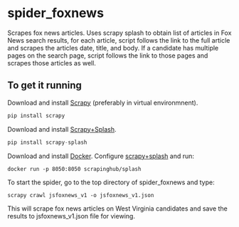 # spider_foxnews
Scrapes fox news articles. Uses scrapy splash to obtain list of articles in Fox News search results, for each article, script follows the link to the full article and scrapes the articles date, title, and body. If a candidate has multiple pages on the search page, script follows the link to those pages and scrapes those articles as well.
## To get it running
Download and install [Scrapy](https://scrapy.org) (preferably in virtual environmnent).
```python
pip install scrapy
```
Download and install [Scrapy+Splash](https://github.com/scrapy-plugins/scrapy-splash).
```python
pip install scrapy-splash
```
Download and install [Docker](https://docs.docker.com/install/). Configure [scrapy+splash](https://github.com/scrapy-plugins/scrapy-splash#configuration) and run:
```
docker run -p 8050:8050 scrapinghub/splash
```
To start the spider, go to the top directory of spider\_foxnews and type:
```
scrapy crawl jsfoxnews_v1 -o jsfoxnews_v1.json
```
This will scrape fox news articles on West Virginia candidates and save the results to jsfoxnews\_v1.json file for viewing. 
